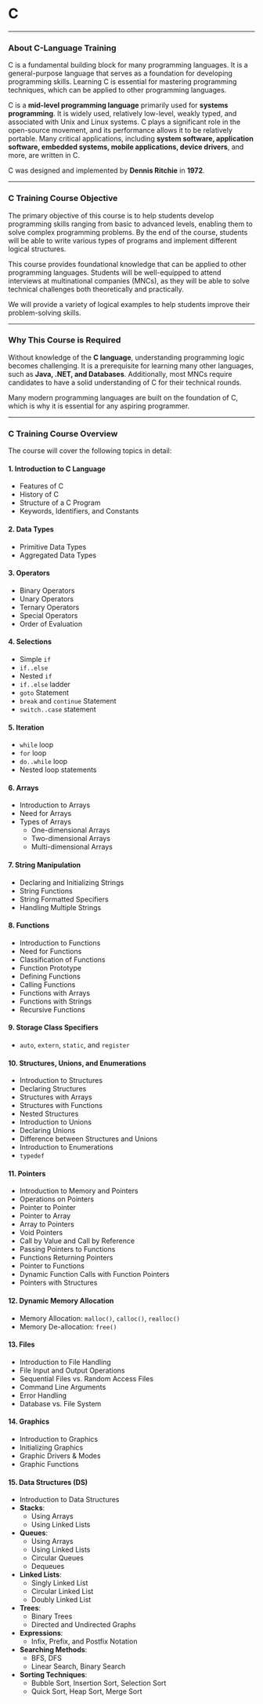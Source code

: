 # C

---

### **About C-Language Training**

C is a fundamental building block for many programming languages. It is a general-purpose language that serves as a foundation for developing programming skills. Learning C is essential for mastering programming techniques, which can be applied to other programming languages. 

C is a **mid-level programming language** primarily used for **systems programming**. It is widely used, relatively low-level, weakly typed, and associated with Unix and Linux systems. C plays a significant role in the open-source movement, and its performance allows it to be relatively portable. Many critical applications, including **system software, application software, embedded systems, mobile applications, device drivers**, and more, are written in C.

C was designed and implemented by **Dennis Ritchie** in **1972**.

---

### **C Training Course Objective**

The primary objective of this course is to help students develop programming skills ranging from basic to advanced levels, enabling them to solve complex programming problems. By the end of the course, students will be able to write various types of programs and implement different logical structures.

This course provides foundational knowledge that can be applied to other programming languages. Students will be well-equipped to attend interviews at multinational companies (MNCs), as they will be able to solve technical challenges both theoretically and practically.

We will provide a variety of logical examples to help students improve their problem-solving skills.

---

### **Why This Course is Required**

Without knowledge of the **C language**, understanding programming logic becomes challenging. It is a prerequisite for learning many other languages, such as **Java, .NET, and Databases**. Additionally, most MNCs require candidates to have a solid understanding of C for their technical rounds. 

Many modern programming languages are built on the foundation of C, which is why it is essential for any aspiring programmer.

---

### **C Training Course Overview**

The course will cover the following topics in detail:

#### **1. Introduction to C Language**
- Features of C
- History of C
- Structure of a C Program
- Keywords, Identifiers, and Constants

#### **2. Data Types**
- Primitive Data Types
- Aggregated Data Types

#### **3. Operators**
- Binary Operators
- Unary Operators
- Ternary Operators
- Special Operators
- Order of Evaluation

#### **4. Selections**
- Simple `if`
- `if..else`
- Nested `if`
- `if..else` ladder
- `goto` Statement
- `break` and `continue` Statement
- `switch..case` statement

#### **5. Iteration**
- `while` loop
- `for` loop
- `do..while` loop
- Nested loop statements

#### **6. Arrays**
- Introduction to Arrays
- Need for Arrays
- Types of Arrays
  - One-dimensional Arrays
  - Two-dimensional Arrays
  - Multi-dimensional Arrays

#### **7. String Manipulation**
- Declaring and Initializing Strings
- String Functions
- String Formatted Specifiers
- Handling Multiple Strings

#### **8. Functions**
- Introduction to Functions
- Need for Functions
- Classification of Functions
- Function Prototype
- Defining Functions
- Calling Functions
- Functions with Arrays
- Functions with Strings
- Recursive Functions

#### **9. Storage Class Specifiers**
- `auto`, `extern`, `static`, and `register`

#### **10. Structures, Unions, and Enumerations**
- Introduction to Structures
- Declaring Structures
- Structures with Arrays
- Structures with Functions
- Nested Structures
- Introduction to Unions
- Declaring Unions
- Difference between Structures and Unions
- Introduction to Enumerations
- `typedef`

#### **11. Pointers**
- Introduction to Memory and Pointers
- Operations on Pointers
- Pointer to Pointer
- Pointer to Array
- Array to Pointers
- Void Pointers
- Call by Value and Call by Reference
- Passing Pointers to Functions
- Functions Returning Pointers
- Pointer to Functions
- Dynamic Function Calls with Function Pointers
- Pointers with Structures

#### **12. Dynamic Memory Allocation**
- Memory Allocation: `malloc()`, `calloc()`, `realloc()`
- Memory De-allocation: `free()`

#### **13. Files**
- Introduction to File Handling
- File Input and Output Operations
- Sequential Files vs. Random Access Files
- Command Line Arguments
- Error Handling
- Database vs. File System

#### **14. Graphics**
- Introduction to Graphics
- Initializing Graphics
- Graphic Drivers & Modes
- Graphic Functions

#### **15. Data Structures (DS)**
- Introduction to Data Structures
- **Stacks**:
  - Using Arrays
  - Using Linked Lists
- **Queues**:
  - Using Arrays
  - Using Linked Lists
  - Circular Queues
  - Dequeues
- **Linked Lists**:
  - Singly Linked List
  - Circular Linked List
  - Doubly Linked List
- **Trees**:
  - Binary Trees
  - Directed and Undirected Graphs
- **Expressions**:
  - Infix, Prefix, and Postfix Notation
- **Searching Methods**:
  - BFS, DFS
  - Linear Search, Binary Search
- **Sorting Techniques**:
  - Bubble Sort, Insertion Sort, Selection Sort
  - Quick Sort, Heap Sort, Merge Sort


